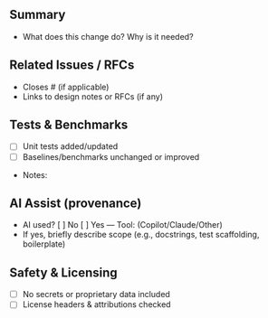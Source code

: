 ## Summary
- What does this change do? Why is it needed?

## Related Issues / RFCs
- Closes #<issue-id> (if applicable)
- Links to design notes or RFCs (if any)

## Tests & Benchmarks
- [ ] Unit tests added/updated
- [ ] Baselines/benchmarks unchanged or improved
- Notes:

## AI Assist (provenance)
- AI used?  [ ] No  [ ] Yes — Tool: (Copilot/Claude/Other)
- If yes, briefly describe scope (e.g., docstrings, test scaffolding, boilerplate)

## Safety & Licensing
- [ ] No secrets or proprietary data included
- [ ] License headers & attributions checked
